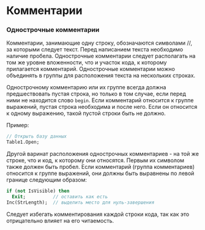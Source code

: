 # Комментарии

### Однострочные комментарии

Комментарии, занимающие одну строку, обозначаются символами //, за которыми следует текст. Перед написанием текста необходимо наличие пробела. Однострочные комментарии следует располагать на том же уровне вложенности, что и участок кода, к которому прилагается комментарий. Однострочные комментарии можно объединять в группы для расположения текста на нескольких строках.

Однострочному комментарию или их группе всегда должна предшествовать пустая строка, но только в том случае, если перед ними не находится слово `begin`.  Если комментарий относится к группе выражений, пустая строка необходима и после него. Если он относится к одному выражению, такой пустой строки быть не должно.

Пример:

```Pascal
// Открыть базу данных
Table1.Open;
```

Другой варинат расположения однострочных комментариев - на той же строке, что и код, к которому они относятся. Первым их символом также должен быть пробел. Если комментарий \(группа комментариев\) относится к группе выражений, они должны быть выравнены по левой границе следующим образом:

```Pascal
if (not IsVisible) then
  Exit;          // оставить как есть
Inc(StrLength);  // выделить место для нуль-завершения
```

Следует избегать комментирования каждой строки кода, так как это отрицательно влияет на его читаемость.


